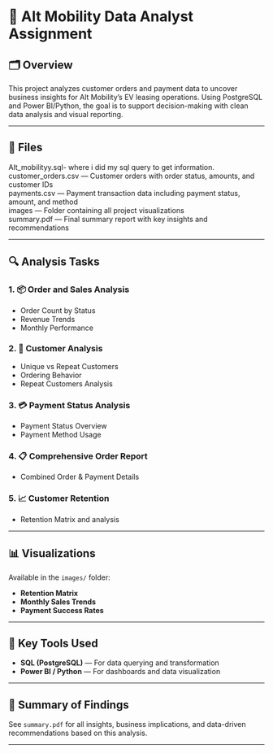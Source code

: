 # 🚗 Alt Mobility Data Analyst Assignment

## 🗂 Overview

This project analyzes customer orders and payment data to uncover business insights for Alt Mobility’s EV leasing operations. Using PostgreSQL and Power BI/Python, the goal is to support decision-making with clean data analysis and visual reporting.

---

## 📁 Files
Alt_mobilityy.sql- where i did my sql query to get information.
customer_orders.csv — Customer orders with order status, amounts, and customer IDs  
payments.csv — Payment transaction data including payment status, amount, and method  
images — Folder containing all project visualizations  
summary.pdf — Final summary report with key insights and recommendations  

---

## 🔍 Analysis Tasks

### 1. 📦 Order and Sales Analysis
- Order Count by Status  
- Revenue Trends  
- Monthly Performance  

### 2. 👥 Customer Analysis
- Unique vs Repeat Customers  
- Ordering Behavior  
- Repeat Customers Analysis  

### 3. 💳 Payment Status Analysis
- Payment Status Overview  
- Payment Method Usage  

### 4. 📋 Comprehensive Order Report
- Combined Order & Payment Details  

### 5. 📈 Customer Retention
- Retention Matrix and analysis

---

## 📊 Visualizations

Available in the `images/` folder:
- **Retention Matrix**
- **Monthly Sales Trends**
- **Payment Success Rates**

---

## 🧠 Key Tools Used

- **SQL (PostgreSQL)** — For data querying and transformation  
- **Power BI / Python** — For dashboards and data visualization  

---

## 📝 Summary of Findings

See `summary.pdf` for all insights, business implications, and data-driven recommendations based on this analysis.

---
